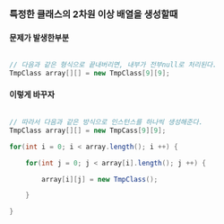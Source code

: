 ### 특정한 클래스의 2차원 이상 배열을 생성할때
#### 문제가 발생한부분
```java

// 다음과 같은 형식으로 끝내버리면, 내부가 전부null로 처리된다.
TmpClass array[][] = new TmpClass[9][9];

```
#### 이렇게 바꾸자

```java

// 따라서 다음과 같은 방식으로 인스턴스를 하나씩 생성해준다.
TmpClass array[][] = new TmpCass[9][9];

for(int i = 0; i < array.length(); i ++) {

    for(int j = 0; j < array[i].length(); j ++) {

        array[i][j] = new TmpClass();

    }

}

```
